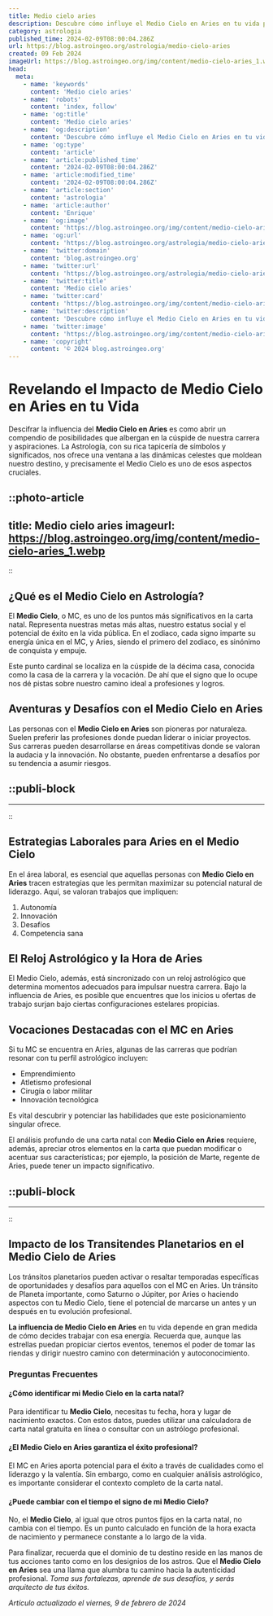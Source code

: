 ```yaml
---
title: Medio cielo aries
description: Descubre cómo influye el Medio Cielo en Aries en tu vida profesional y tus aspiraciones. Aprende a aprovechar su energía audaz y pionera.
category: astrologia
published_time: 2024-02-09T08:00:04.286Z
url: https://blog.astroingeo.org/astrologia/medio-cielo-aries
created: 09 Feb 2024
imageUrl: https://blog.astroingeo.org/img/content/medio-cielo-aries_1.webp
head:
  meta:
    - name: 'keywords'
      content: 'Medio cielo aries'
    - name: 'robots'
      content: 'index, follow'
    - name: 'og:title'
      content: 'Medio cielo aries'
    - name: 'og:description'
      content: 'Descubre cómo influye el Medio Cielo en Aries en tu vida profesional y tus aspiraciones. Aprende a aprovechar su energía audaz y pionera.'
    - name: 'og:type'
      content: 'article'
    - name: 'article:published_time'
      content: '2024-02-09T08:00:04.286Z'
    - name: 'article:modified_time'
      content: '2024-02-09T08:00:04.286Z'
    - name: 'article:section'
      content: 'astrologia'
    - name: 'article:author'
      content: 'Enrique'
    - name: 'og:image'
      content: 'https://blog.astroingeo.org/img/content/medio-cielo-aries_1.webp'
    - name: 'og:url'
      content: 'https://blog.astroingeo.org/astrologia/medio-cielo-aries'
    - name: 'twitter:domain'
      content: 'blog.astroingeo.org'
    - name: 'twitter:url'
      content: 'https://blog.astroingeo.org/astrologia/medio-cielo-aries'
    - name: 'twitter:title'
      content: 'Medio cielo aries'
    - name: 'twitter:card'
      content: 'https://blog.astroingeo.org/img/content/medio-cielo-aries_1.webp'
    - name: 'twitter:description'
      content: 'Descubre cómo influye el Medio Cielo en Aries en tu vida profesional y tus aspiraciones. Aprende a aprovechar su energía audaz y pionera.'
    - name: 'twitter:image'
      content: 'https://blog.astroingeo.org/img/content/medio-cielo-aries_1.webp'
    - name: 'copyright'
      content: '© 2024 blog.astroingeo.org'
---
```

# Revelando el Impacto de Medio Cielo en Aries en tu Vida

Descifrar la influencia del **Medio Cielo en Aries** es como abrir un compendio de posibilidades que albergan en la cúspide de nuestra carrera y aspiraciones. La Astrología, con su rica tapicería de símbolos y significados, nos ofrece una ventana a las dinámicas celestes que moldean nuestro destino, y precisamente el Medio Cielo es uno de esos aspectos cruciales.


::photo-article
---
title: Medio cielo aries
imageurl: https://blog.astroingeo.org/img/content/medio-cielo-aries_1.webp
---
::


## ¿Qué es el Medio Cielo en Astrología?

El **Medio Cielo**, o MC, es uno de los puntos más significativos en la carta natal. Representa nuestras metas más altas, nuestro estatus social y el potencial de éxito en la vida pública. En el zodiaco, cada signo imparte su energía única en el MC, y Aries, siendo el primero del zodiaco, es sinónimo de conquista y empuje.

Este punto cardinal se localiza en la cúspide de la décima casa, conocida como la casa de la carrera y la vocación. De ahí que el signo que lo ocupe nos dé pistas sobre nuestro camino ideal a profesiones y logros.

## Aventuras y Desafíos con el Medio Cielo en Aries

Las personas con el **Medio Cielo en Aries** son pioneras por naturaleza. Suelen preferir las profesiones donde puedan liderar o iniciar proyectos. Sus carreras pueden desarrollarse en áreas competitivas donde se valoran la audacia y la innovación. No obstante, pueden enfrentarse a desafíos por su tendencia a asumir riesgos.


  ::publi-block
  ---
  ---
  ::
  
  
## Estrategias Laborales para Aries en el Medio Cielo 

En el área laboral, es esencial que aquellas personas con **Medio Cielo en Aries** tracen estrategias que les permitan maximizar su potencial natural de liderazgo. Aquí, se valoran trabajos que impliquen:

1. Autonomía
2. Innovación
3. Desafíos
4. Competencia sana

## El Reloj Astrológico y la Hora de Aries

El Medio Cielo, además, está sincronizado con un reloj astrológico que determina momentos adecuados para impulsar nuestra carrera. Bajo la influencia de Aries, es posible que encuentres que los inicios u ofertas de trabajo surjan bajo ciertas configuraciones estelares propicias.

## Vocaciones Destacadas con el MC en Aries

Si tu MC se encuentra en Aries, algunas de las carreras que podrían resonar con tu perfil astrológico incluyen:

- Emprendimiento
- Atletismo profesional
- Cirugía o labor militar
- Innovación tecnológica

Es vital descubrir y potenciar las habilidades que este posicionamiento singular ofrece.

El análisis profundo de una carta natal con **Medio Cielo en Aries** requiere, además, apreciar otros elementos en la carta que puedan modificar o acentuar sus características; por ejemplo, la posición de Marte, regente de Aries, puede tener un impacto significativo.


  ::publi-block
  ---
  ---
  ::
  
  
## Impacto de los Transitendes Planetarios en el Medio Cielo de Aries

Los tránsitos planetarios pueden activar o resaltar temporadas específicas de oportunidades y desafíos para aquellos con el MC en Aries. Un tránsito de Planeta importante, como Saturno o Júpiter, por Aries o haciendo aspectos con tu Medio Cielo, tiene el potencial de marcarse un antes y un después en tu evolución profesional.

**La influencia de Medio Cielo en Aries** en tu vida depende en gran medida de cómo decides trabajar con esa energía. Recuerda que, aunque las estrellas puedan propiciar ciertos eventos, tenemos el poder de tomar las riendas y dirigir nuestro camino con determinación y autoconocimiento.

### Preguntas Frecuentes

#### ¿Cómo identificar mi Medio Cielo en la carta natal?

Para identificar tu **Medio Cielo**, necesitas tu fecha, hora y lugar de nacimiento exactos. Con estos datos, puedes utilizar una calculadora de carta natal gratuita en línea o consultar con un astrólogo profesional.

#### ¿El Medio Cielo en Aries garantiza el éxito profesional?

El MC en Aries aporta potencial para el éxito a través de cualidades como el liderazgo y la valentía. Sin embargo, como en cualquier análisis astrológico, es importante considerar el contexto completo de la carta natal.

#### ¿Puede cambiar con el tiempo el signo de mi Medio Cielo?

No, el **Medio Cielo**, al igual que otros puntos fijos en la carta natal, no cambia con el tiempo. Es un punto calculado en función de la hora exacta de nacimiento y permanece constante a lo largo de la vida.

Para finalizar, recuerda que el dominio de tu destino reside en las manos de tus acciones tanto como en los designios de los astros. Que el **Medio Cielo en Aries** sea una llama que alumbra tu camino hacia la autenticidad profesional. *Toma sus fortalezas, aprende de sus desafíos, y serás arquitecto de tus éxitos.*

_Artículo actualizado el viernes, 9 de febrero de 2024_